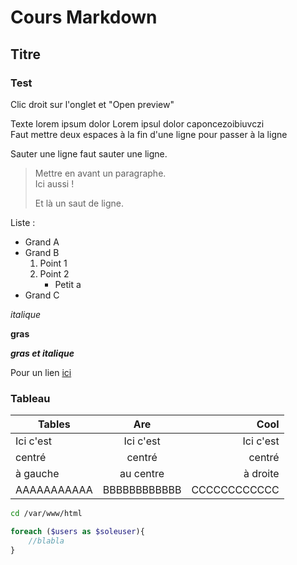 # Cours Markdown

## Titre

### Test

Clic droit sur l'onglet et "Open preview"

Texte lorem ipsum dolor
Lorem ipsul dolor caponcezoibiuvczi  
Faut mettre deux espaces à la fin d'une ligne pour passer à la ligne

Sauter une ligne faut sauter une ligne.

>Mettre en avant un paragraphe.  
>Ici aussi !
>
>Et là un saut de ligne.

Liste :  
- Grand A
- Grand B
    1. Point 1
    2. Point 2
        - Petit a
- Grand C

*italique*

**gras**

***gras et italique***

Pour un lien [ici](www.google.com)

### Tableau
| Tables      | Are          | Cool         |  
| ----------- |:------------:| ------------:|
| Ici c'est   | Ici c'est    | Ici c'est    | 
| centré      | centré       | centré       |
| à gauche    | au centre    | à droite     |
| AAAAAAAAAAA | BBBBBBBBBBBB | CCCCCCCCCCCC |

```bash
cd /var/www/html
```

```php
foreach ($users as $soleuser){
    //blabla
}
```